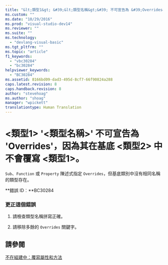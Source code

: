 ```yaml
---
title: "&lt;類型1&gt; &#39;&lt;類型名稱&gt;&#39; 不可宣告為 &#39;Overrides&#39;，因為其在基底 &lt;類型2&gt; 中不會覆寫 &lt;類型1&gt;。 | Microsoft Docs"
ms.custom: ""
ms.date: "10/29/2016"
ms.prod: "visual-studio-dev14"
ms.reviewer: ""
ms.suite: ""
ms.technology: 
  - "devlang-visual-basic"
ms.tgt_pltfrm: ""
ms.topic: "article"
f1_keywords: 
  - "vbc30284"
  - "bc30284"
helpviewer_keywords: 
  - "BC30284"
ms.assetid: 8166bd09-dad3-495d-8cf7-66f90824a288
caps.latest.revision: 8
caps.handback.revision: 8
author: "stevehoag"
ms.author: "shoag"
manager: "wpickett"
translationtype: Human Translation
---
```

# &lt;類型1&gt; &#39;&lt;類型名稱&gt;&#39; 不可宣告為 &#39;Overrides&#39;，因為其在基底 &lt;類型2&gt; 中不會覆寫 &lt;類型1&gt;。
`Sub`、`Function` 或 `Property` 陳述式指定 `Overrides`，但基底類別中沒有相同名稱的類型存在。  
  
 **錯誤 ID︰**BC30284  
  
### 更正這個錯誤  
  
1.  請檢查類型名稱拼寫正確。  
  
2.  請移除多餘的 `Overrides` 關鍵字。  
  
## 請參閱  
 [不在組建中：覆寫屬性和方法](http://msdn.microsoft.com/zh-tw/2167e8f5-1225-4b13-9ebd-02591ba90213)
